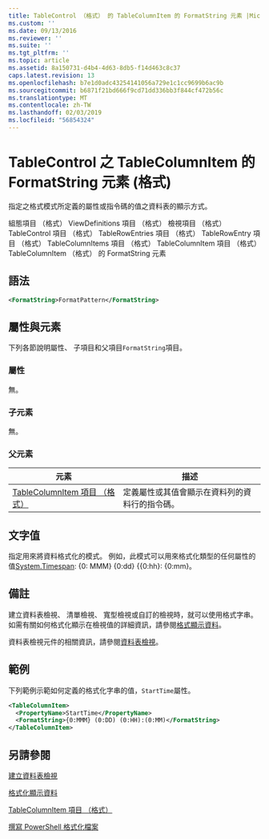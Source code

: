 ```yaml
---
title: TableControl （格式） 的 TableColumnItem 的 FormatString 元素 |Microsoft Docs
ms.custom: ''
ms.date: 09/13/2016
ms.reviewer: ''
ms.suite: ''
ms.tgt_pltfrm: ''
ms.topic: article
ms.assetid: 8a150731-d4b4-4d63-8db5-f14d463c8c37
caps.latest.revision: 13
ms.openlocfilehash: b7e1d0adc43254141056a729e1c1cc9699b6ac9b
ms.sourcegitcommit: b6871f21bd666f9cd71dd336bb3f844cf472b56c
ms.translationtype: MT
ms.contentlocale: zh-TW
ms.lasthandoff: 02/03/2019
ms.locfileid: "56854324"
---
```

# <a name="formatstring-element-for-tablecolumnitem-for-tablecontrol-format"></a>TableControl 之 TableColumnItem 的 FormatString 元素 (格式)

指定之格式模式所定義的屬性或指令碼的值之資料表的顯示方式。

組態項目 （格式） ViewDefinitions 項目 （格式） 檢視項目 （格式） TableControl 項目 （格式） TableRowEntries 項目 （格式） TableRowEntry 項目 （格式） TableColumnItems 項目 （格式） TableColumnItem 項目 （格式）TableColumnItem （格式） 的 FormatString 元素

## <a name="syntax"></a>語法

```xml
<FormatString>FormatPattern</FormatString>
```

## <a name="attributes-and-elements"></a>屬性與元素

下列各節說明屬性、 子項目和父項目`FormatString`項目。

### <a name="attributes"></a>屬性

無。

### <a name="child-elements"></a>子元素

無。

### <a name="parent-elements"></a>父元素

|元素|描述|
|-------------|-----------------|
|[TableColumnItem 項目 （格式）](./tablecolumnitem-element-for-tablecolumnitems-for-tablecontrol-format.md)|定義屬性或其值會顯示在資料列的資料行的指令碼。|

## <a name="text-value"></a>文字值

指定用來將資料格式化的模式。 例如，此模式可以用來格式化類型的任何屬性的值[System.Timespan](/dotnet/api/System.TimeSpan): {0: MMM} {0:dd} {{0:hh}: {0:mm}。

## <a name="remarks"></a>備註

建立資料表檢視、 清單檢視、 寬型檢視或自訂的檢視時，就可以使用格式字串。 如需有關如何格式化顯示在檢視值的詳細資訊，請參閱[格式顯示資料](./formatting-displayed-data.md)。

資料表檢視元件的相關資訊，請參閱[資料表檢視](./creating-a-table-view.md)。

## <a name="example"></a>範例

下列範例示範如何定義的格式化字串的值，`StartTime`屬性。

```xml
<TableColumnItem>
  <PropertyName>StartTime</PropertyName>
  <FormatString>{0:MMM} (0:DD) (0:HH):(0:MM)</FormatString>
</TableColumnItem>
```

## <a name="see-also"></a>另請參閱

[建立資料表檢視](./creating-a-table-view.md)

[格式化顯示資料](./formatting-displayed-data.md)

[TableColumnItem 項目 （格式）](./tablecolumnitem-element-for-tablecolumnitems-for-tablecontrol-format.md)

[撰寫 PowerShell 格式化檔案](./writing-a-powershell-formatting-file.md)
